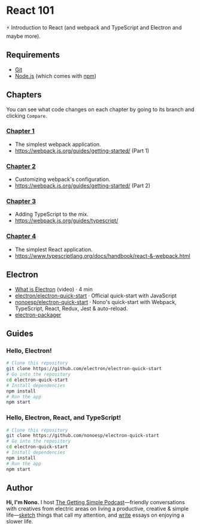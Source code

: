 # React 101

⚡️ Introduction to React (and webpack and TypeScript and Electron and maybe more).

## Requirements

- [Git](https://git-scm.com)
- [Node.js](https://nodejs.org/en/download/) (which comes with [npm](http://npmjs.com))

## Chapters

You can see what code changes on each chapter by going to its branch and clicking `Compare`.

### [Chapter 1](https://github.com/nonoesp/react-101/tree/01-webpack)

- The simplest webpack application.
- <https://webpack.js.org/guides/getting-started/> (Part 1)

### [Chapter 2](https://github.com/nonoesp/react-101/tree/02-webpack-config)

- Customizing webpack's configuration.
- <https://webpack.js.org/guides/getting-started/> (Part 2)

### [Chapter 3](https://github.com/nonoesp/react-101/tree/03-typescript)

- Adding TypeScript to the mix.
- <https://webpack.js.org/guides/typescript/>

### [Chapter 4](https://github.com/nonoesp/react-101/tree/04-react)

- The simplest React application.
- <https://www.typescriptlang.org/docs/handbook/react-&-webpack.html>

## Electron

- [What is Electron](https://www.youtube.com/watch?v=8YP_nOCO-4Q) (video) · 4 min
- [electron/electron-quick-start](https://github.com/electron/electron-quick-start) · Official quick-start with JavaScript
- [nonoesp/electron-quick-start](https://github.com/nonoesp/electron-quick-start) · Nono's quick-start with Webpack, TypeScript, React, Redux, Jest & auto-reload.
- [electron-packager](https://github.com/electron-userland/electron-packager)

## Guides

### Hello, Electron!

```bash
# Clone this repository
git clone https://github.com/electron/electron-quick-start
# Go into the repository
cd electron-quick-start
# Install dependencies
npm install
# Run the app
npm start
```


### Hello, Electron, React, and TypeScript!

```bash
# Clone this repository
git clone https://github.com/nonoesp/electron-quick-start
# Go into the repository
cd electron-quick-start
# Install dependencies
npm install
# Run the app
npm start
```

## Author

**Hi, I'm Nono.** I host [The Getting Simple Podcast](https://gettingsimple.com/podcast)—friendly conversations with creatives from electric areas on living a productive, creative & simple life—[sketch](https://sketch.nono.ma) things that call my attention, and [write](https://gettingsimple.com) essays on enjoying a slower life.

